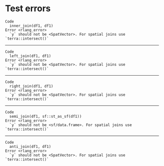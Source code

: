# Test errors

    Code
      inner_join(df1, df1)
    Error <rlang_error>
      `y` should not be <SpatVector>. For spatial joins use `terra::intersect()`

---

    Code
      left_join(df1, df1)
    Error <rlang_error>
      `y` should not be <SpatVector>. For spatial joins use `terra::intersect()`

---

    Code
      right_join(df1, df1)
    Error <rlang_error>
      `y` should not be <SpatVector>. For spatial joins use `terra::intersect()`

---

    Code
      semi_join(df1, sf::st_as_sf(df1))
    Error <rlang_error>
      `y` should not be <sf/data.frame>. For spatial joins use `terra::intersect()`

---

    Code
      anti_join(df1, df1)
    Error <rlang_error>
      `y` should not be <SpatVector>. For spatial joins use `terra::intersect()`

